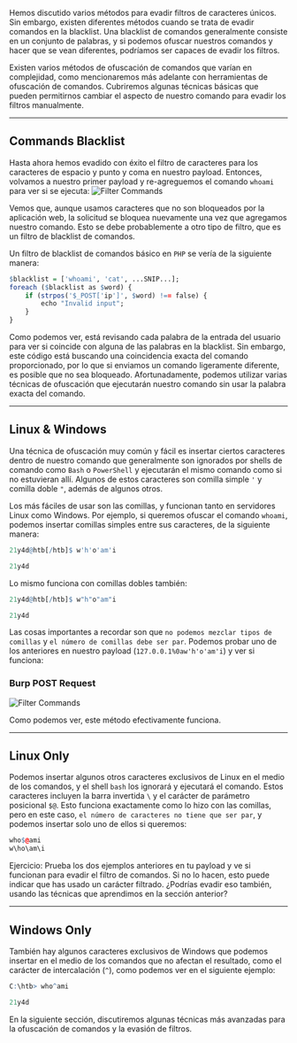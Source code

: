 Hemos discutido varios métodos para evadir filtros de caracteres únicos. Sin embargo, existen diferentes métodos cuando se trata de evadir comandos en la blacklist. Una blacklist de comandos generalmente consiste en un conjunto de palabras, y si podemos ofuscar nuestros comandos y hacer que se vean diferentes, podríamos ser capaces de evadir los filtros.

Existen varios métodos de ofuscación de comandos que varían en complejidad, como mencionaremos más adelante con herramientas de ofuscación de comandos. Cubriremos algunas técnicas básicas que pueden permitirnos cambiar el aspecto de nuestro comando para evadir los filtros manualmente.

---

## Commands Blacklist

Hasta ahora hemos evadido con éxito el filtro de caracteres para los caracteres de espacio y punto y coma en nuestro payload. Entonces, volvamos a nuestro primer payload y re-agreguemos el comando `whoami` para ver si se ejecuta: ![Filter Commands](https://academy.hackthebox.com/storage/modules/109/cmdinj_filters_commands_1.jpg)

Vemos que, aunque usamos caracteres que no son bloqueados por la aplicación web, la solicitud se bloquea nuevamente una vez que agregamos nuestro comando. Esto se debe probablemente a otro tipo de filtro, que es un filtro de blacklist de comandos.

Un filtro de blacklist de comandos básico en `PHP` se vería de la siguiente manera:

```r
$blacklist = ['whoami', 'cat', ...SNIP...];
foreach ($blacklist as $word) {
    if (strpos('$_POST['ip']', $word) !== false) {
        echo "Invalid input";
    }
}
```

Como podemos ver, está revisando cada palabra de la entrada del usuario para ver si coincide con alguna de las palabras en la blacklist. Sin embargo, este código está buscando una coincidencia exacta del comando proporcionado, por lo que si enviamos un comando ligeramente diferente, es posible que no sea bloqueado. Afortunadamente, podemos utilizar varias técnicas de ofuscación que ejecutarán nuestro comando sin usar la palabra exacta del comando.

---

## Linux & Windows

Una técnica de ofuscación muy común y fácil es insertar ciertos caracteres dentro de nuestro comando que generalmente son ignorados por shells de comando como `Bash` o `PowerShell` y ejecutarán el mismo comando como si no estuvieran allí. Algunos de estos caracteres son comilla simple `'` y comilla doble `"`, además de algunos otros.

Los más fáciles de usar son las comillas, y funcionan tanto en servidores Linux como Windows. Por ejemplo, si queremos ofuscar el comando `whoami`, podemos insertar comillas simples entre sus caracteres, de la siguiente manera:

```r
21y4d@htb[/htb]$ w'h'o'am'i

21y4d
```

Lo mismo funciona con comillas dobles también:

```r
21y4d@htb[/htb]$ w"h"o"am"i

21y4d
```

Las cosas importantes a recordar son que `no podemos mezclar tipos de comillas` y `el número de comillas debe ser par`. Podemos probar uno de los anteriores en nuestro payload (`127.0.0.1%0aw'h'o'am'i`) y ver si funciona:

### Burp POST Request

![Filter Commands](https://academy.hackthebox.com/storage/modules/109/cmdinj_filters_commands_2.jpg)

Como podemos ver, este método efectivamente funciona.

---

## Linux Only

Podemos insertar algunos otros caracteres exclusivos de Linux en el medio de los comandos, y el shell `bash` los ignorará y ejecutará el comando. Estos caracteres incluyen la barra invertida `\` y el carácter de parámetro posicional `$@`. Esto funciona exactamente como lo hizo con las comillas, pero en este caso, `el número de caracteres no tiene que ser par`, y podemos insertar solo uno de ellos si queremos:

```r
who$@ami
w\ho\am\i
```

Ejercicio: Prueba los dos ejemplos anteriores en tu payload y ve si funcionan para evadir el filtro de comandos. Si no lo hacen, esto puede indicar que has usado un carácter filtrado. ¿Podrías evadir eso también, usando las técnicas que aprendimos en la sección anterior?

---

## Windows Only

También hay algunos caracteres exclusivos de Windows que podemos insertar en el medio de los comandos que no afectan el resultado, como el carácter de intercalación (`^`), como podemos ver en el siguiente ejemplo:

```r
C:\htb> who^ami

21y4d
```

En la siguiente sección, discutiremos algunas técnicas más avanzadas para la ofuscación de comandos y la evasión de filtros.